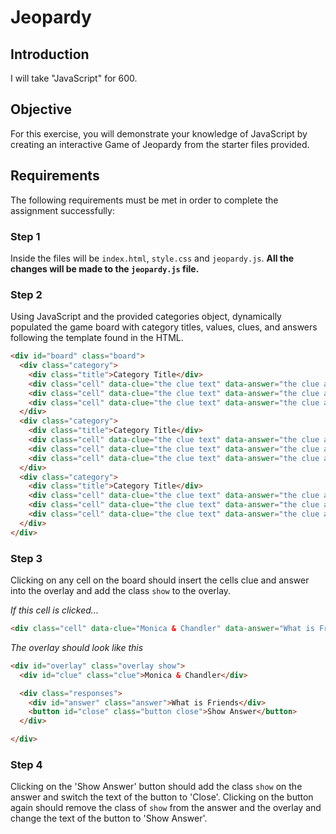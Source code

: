 # Jeopardy

## Introduction
I will take "JavaScript" for 600. 

## Objective
For this exercise, you will demonstrate your knowledge of JavaScript by creating an interactive Game of Jeopardy from the starter files provided. 

## Requirements
The following requirements must be met in order to complete the assignment successfully: 

### Step 1
Inside the files will be `index.html`, `style.css` and `jeopardy.js`. **All the changes will be made to the `jeopardy.js` file.**

### Step 2
Using JavaScript and the provided categories object, dynamically populated the game board with category titles, values, clues, and answers following the template found in the HTML.

```html
<div id="board" class="board">
  <div class="category">
    <div class="title">Category Title</div>
    <div class="cell" data-clue="the clue text" data-answer="the clue answer">clue value</div>
    <div class="cell" data-clue="the clue text" data-answer="the clue answer">clue value</div>
    <div class="cell" data-clue="the clue text" data-answer="the clue answer">clue value</div>
  </div>
  <div class="category">
    <div class="title">Category Title</div>
    <div class="cell" data-clue="the clue text" data-answer="the clue answer">clue value</div>
    <div class="cell" data-clue="the clue text" data-answer="the clue answer">clue value</div>
    <div class="cell" data-clue="the clue text" data-answer="the clue answer">clue value</div>
  </div>
  <div class="category">
    <div class="title">Category Title</div>
    <div class="cell" data-clue="the clue text" data-answer="the clue answer">clue value</div>
    <div class="cell" data-clue="the clue text" data-answer="the clue answer">clue value</div>
    <div class="cell" data-clue="the clue text" data-answer="the clue answer">clue value</div>
  </div>
</div>
```

### Step 3
Clicking on any cell on the board should insert the cells clue and answer into the overlay and add the class `show` to the overlay. 

*If this cell is clicked...*
```html
<div class="cell" data-clue="Monica & Chandler" data-answer="What is Friends">200</div>
```

*The overlay should look like this*
```html
<div id="overlay" class="overlay show">
  <div id="clue" class="clue">Monica & Chandler</div>

  <div class="responses">
    <div id="answer" class="answer">What is Friends</div>
    <button id="close" class="button close">Show Answer</button>
  </div>

</div>
```

### Step 4
Clicking on the 'Show Answer' button should add the class `show` on the answer and switch the text of the button to 'Close'. Clicking on the button again should remove the class of `show` from the answer and the overlay and change the text of the button to 'Show Answer'.
